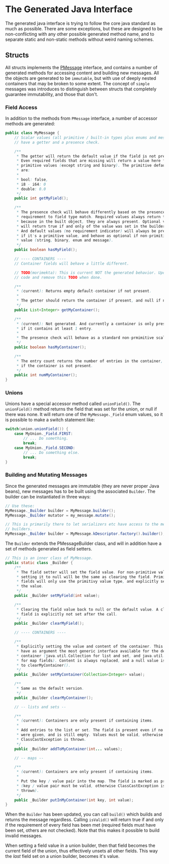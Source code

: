 The Generated Java Interface
============================

The generated java interface is trying to follow the core java standard as
much as possible. There are some exceptions, but these are designed to be
non-conflicting with any other possible generated method name, and to
separate static and non-static methods without weird naming schemes.

## Structs

All structs implements the [PMessage](java-library.md#pmessage) interface,
and contains a number of generated methods for accessing content and building
new messages. All the objects are generated to be `immutable`, but with use
of deeply nested containers that may be broken to some extent. The concept
of `simple` messages was introduces to distinguish between structs that
completely guarantee immutability, and those that don't. 

### Field Access

In addition to the methods from `PMessage` interface, a number of accessor
methods are generated:

```java
public class MyMessage {
    // Scalar values (all primitive / built-in types plus enums and messages)
    // have a getter and a presence check.

    /**
     * The getter will return the default value if the field is not present.
     * Even required fields that are missing will return a value here for
     * primitive values (except string and binary). The primitive defaults
     * are:
     *
     * bool: false,
     * i8 - i64: 0
     * double: 0.0
     */
    public int getMyField();

    /**
     * The presence check will behave differently based on the presence
     * requirement to field type match. Required values always return true,
     * because in the built object, they are always present. Optional values
     * will return true if and only of the value was set in the builder.
     * And default values (no requirement indicator) will always be present
     * if it's a primitive value, and behave as optional if non-primitive
     * value (string, binary, enum and message).
     */
    public boolean hasMyField();

    // ---- CONTAINERS ----
    // Container fields will behave a little different.

    // TODO(morimekta): This is current NOT the generated behavior. Update
    // code and remove this TODO when done.

    /**
     * (current): Returns empty default-container if not present.
     *
     * The getter should return the container if present, and null if not.
     */
    public List<Integer> getMyContainer();

    /**
     * (current): Not generated. And currently a container is only present
     * if it contains at least 1 entry.
     *
     * The presence check will behave as a standard non-prmimitive scalar presence check.
     */
    public boolean hasMyContainer(); 

    /**
     * The entry count returns the number of entries in the container, and 0
     * if the container is not present.
     */
    public int numMyContainer();
}
```

### Unions

Unions have a special accessor method called `unionField()`. The `unionField()`
method returns the field that was set for the union, or null if there was none.
It will return one of the `MyMessage._Field` enum values, so it is possible to
make a switch statement like:

```java
switch(union.unionField()) {
    case MyUnion._Field.FIRST:
        // ... Do something.
        break;
    case MyUnion._Field.SECOND:
        // ... Do something else.
        break;
}
```

### Building and Mutating Messages

Since the generated messages are immutable (they are never proper Java beans),
new messages has to be built using the associated `Builder`. The builder can
be instantiated in three ways:

```java
// Use these:
MyMessage._Builder builder = MyMessage.builder();
MyMessage._Builder mutator = my_message.mutate();

// This is primarily there to let serializers etc have access to the message
// builders.
MyMessage._Builder builder = MyMessage.kDescriptor.factory().builder();
```

The `Builder` extends the PMessageBuilder class, and will in addition have a
set of methods generated as field setters.

```java
// This is an inner class of MyMessage.
public static class _Builder {
    /**
     * The field setter will set the field value. For non-primitive values,
     * setting it to null will be the same as clearing the field. Primitive
     * fields will only use the primitivy value type, and explicitly set
     * the value.
     */
    public _Builder setMyField(int value);

    /**
     * Clearing the field value back to null or the default value. A cleared
     * field is explicitly not set after the call.
     */
    public _Builder clearMyField();

    // ---- CONTAINERS ----

    /**
     * Explicitly setting the value and content of the container. This will
     * have as argument the most generic interface available for the desired
     * container (java.util.Collection for list and set, and java.util.Map
     * for map fields). Content is always replaced, and a null value is equal
     * to clearMyContainer().
     */
    public _Builder setMyContainer(Collection<Integer> value);

    /**
     * Same as the default version.
     */
    public _Builder clearMyContainer();

    // -- lists and sets --

    /**
     * (current): Containers are only present if containing items.
     *
     * Add entries to the list or set. The field is present even if no values
     * were given, and is still empty. Values must be valid, otherwise
     * ClassCastException is thrown.
     */
    public _Builder addToMyContainer(int... values);

    // -- maps --

    /**
     * (current): Containers are only present if containing items.
     *
     * Put the key / value pair into the map. The field is marked as present
     * (key / value pair must be valid, otherwise ClassCastException is
     * thrown).
     */
    public _Builder putInMyContainer(int key, int value);
}
```

When the `Builder` has been updated, you can call `build()` which builds and
returns the message regardless. Calling `isValid()` will return true if and
only if the requirement of every field has been met (required fields must have
been set, others are not checked). Note that this makes it possible to build
invalid messages.

When setting a field value in a union builder, then that field becomes the
current field of the union, thus effectively unsets all other fields. This way
the *last* field set on a union builder, becomes it's value.
